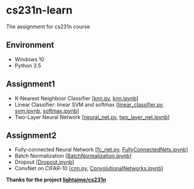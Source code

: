 # cs231n-learn
The assignment for cs231n course

## Environment
- Windows 10
- Python 3.5

## Assignment1
- K-Nearest Neighboor Classifier  [[knn.py](https://github.com/xiaohu2015/cs231n-learn/blob/master/assignment1/classifiers/knn.py), [knn.ipynb](https://github.com/xiaohu2015/cs231n-learn/blob/master/assignment1/knn.ipynb)]
- Linear Classifier: linear SVM and softmax [[linear_classifier.py](https://github.com/xiaohu2015/cs231n-learn/blob/master/assignment1/classifiers/linear_classifier.py), [svm.ipynb](https://github.com/xiaohu2015/cs231n-learn/blob/master/assignment1/svm.ipynb), [softmax.ipynb](https://github.com/xiaohu2015/cs231n-learn/blob/master/assignment1/softmax.ipynb)]
- Two-Layer Neural Network  [[neural_net.py](https://github.com/xiaohu2015/cs231n-learn/blob/master/assignment1/classifiers/neural_net.py), [two_layer_net.ipynb](https://github.com/xiaohu2015/cs231n-learn/blob/master/assignment1/two_layer_net.ipynb)]

## Assignment2
- Fully-connected Neural Network  [[fc_net.py](https://github.com/xiaohu2015/cs231n-learn/blob/master/assignment2/cs231n/classifiers/fc_net.py), [FullyConnectedNets.ipynb](https://github.com/xiaohu2015/cs231n-learn/blob/master/assignment2/FullyConnectedNets.ipynb)]
- Batch Normalization [[BatchNormalization.ipynb](https://github.com/xiaohu2015/cs231n-learn/blob/master/assignment2/BatchNormalization.ipynb)]
- Dropout [[Dropout.ipynb](https://github.com/xiaohu2015/cs231n-learn/blob/master/assignment2/Dropout.ipynb)]
- ConvNet on CIFAR-10   [[cnn.py](https://github.com/xiaohu2015/cs231n-learn/blob/master/assignment2/cs231n/classifiers/cnn.py), [ConvolutionalNetworks.ipynb](https://github.com/xiaohu2015/cs231n-learn/blob/master/assignment2/ConvolutionalNetworks.ipynb)]

**Thanks for the project [lightaime/cs231n](https://github.com/lightaime/cs231n)**
